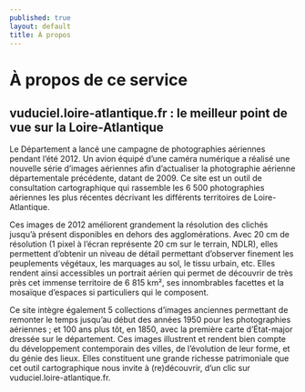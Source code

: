 ```yaml
---
published: true
layout: default
title: À propos
---
```


# À	propos de ce service

## vuduciel.loire-atlantique.fr : le meilleur point de vue sur la Loire-Atlantique
Le Département a lancé une campagne de photographies aériennes pendant l’été 2012. Un avion équipé d’une caméra numérique a réalisé une nouvelle série d’images aériennes afin d’actualiser la photographie aérienne départementale précédente, datant de 2009. Ce site est un outil de consultation cartographique qui rassemble les 6 500 photographies aériennes les plus récentes décrivant les différents territoires de Loire-Atlantique. 

Ces images de 2012 améliorent grandement la résolution des clichés jusqu’à présent disponibles en dehors des agglomérations. Avec 20 cm de résolution (1 pixel à l’écran représente 20 cm sur le terrain, NDLR), elles permettent d’obtenir un niveau de détail permettant d’observer finement les peuplements végétaux, les marquages au sol, le tissu urbain, etc. Elles rendent ainsi accessibles un portrait aérien qui permet de découvrir de très près cet immense territoire de 6 815 km², ses innombrables facettes et la mosaïque d’espaces si particuliers qui le composent.

Ce site intègre également 5 collections d’images anciennes permettant de remonter le temps jusqu’au début des années 1950 pour les photographies aériennes ; et 100 ans plus tôt, en 1850, avec la première carte d’État-major dressée sur le département. Ces images illustrent et rendent bien compte du développement contemporain des villes, de l’évolution de leur forme, et du génie des lieux. Elles constituent une grande richesse patrimoniale que cet outil  cartographique nous invite à (re)découvrir, d’un clic sur vuduciel.loire-atlantique.fr.